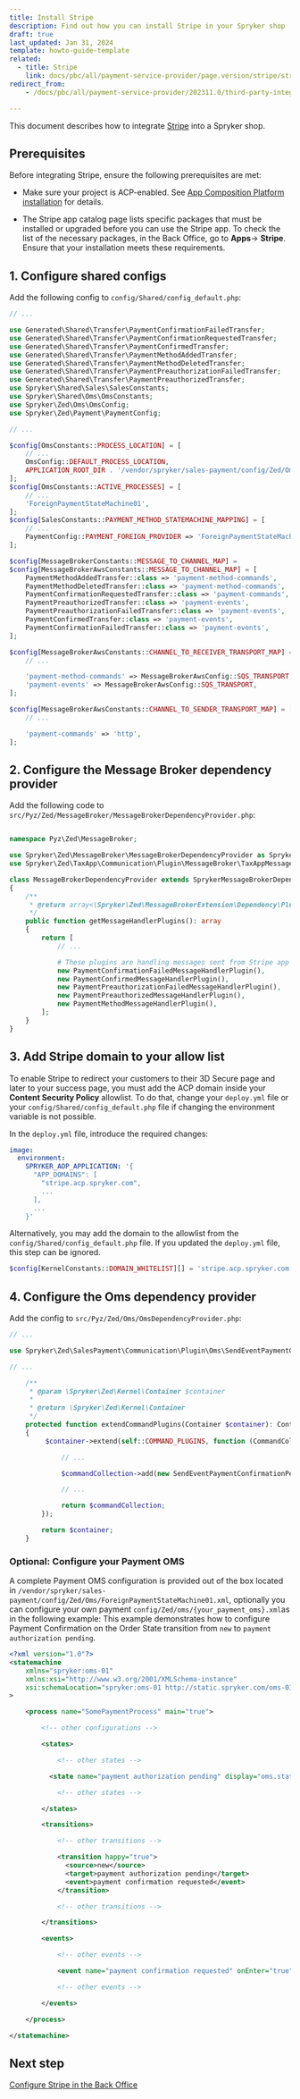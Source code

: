 ```yaml
---
title: Install Stripe
description: Find out how you can install Stripe in your Spryker shop
draft: true
last_updated: Jan 31, 2024
template: howto-guide-template
related:
  - title: Stripe
    link: docs/pbc/all/payment-service-provider/page.version/stripe/stripe.html
redirect_from:
    - /docs/pbc/all/payment-service-provider/202311.0/third-party-integrations/stripe/install-stripe.html

---
```

This document describes how to integrate [Stripe](/docs/pbc/all/payment-service-provider/{{page.version}}/base-shop/third-party-integrations/stripe/stripe.html) into a Spryker shop.

## Prerequisites

Before integrating Stripe, ensure the following prerequisites are met:

- Make sure your project is ACP-enabled. See [App Composition Platform installation](/docs/acp/user/app-composition-platform-installation.html) for details.

- The Stripe app catalog page lists specific packages that must be installed or upgraded before you can use the Stripe app. To check the list of the necessary packages, in the Back Office, go to **Apps**-> **Stripe**.
  Ensure that your installation meets these requirements.

## 1. Configure shared configs

Add the following config to `config/Shared/config_default.php`:

```php
// ...

use Generated\Shared\Transfer\PaymentConfirmationFailedTransfer;
use Generated\Shared\Transfer\PaymentConfirmationRequestedTransfer;
use Generated\Shared\Transfer\PaymentConfirmedTransfer;
use Generated\Shared\Transfer\PaymentMethodAddedTransfer;
use Generated\Shared\Transfer\PaymentMethodDeletedTransfer;
use Generated\Shared\Transfer\PaymentPreauthorizationFailedTransfer;
use Generated\Shared\Transfer\PaymentPreauthorizedTransfer;
use Spryker\Shared\Sales\SalesConstants;
use Spryker\Shared\Oms\OmsConstants;
use Spryker\Zed\Oms\OmsConfig;
use Spryker\Zed\Payment\PaymentConfig;

// ...

$config[OmsConstants::PROCESS_LOCATION] = [
    // ...
    OmsConfig::DEFAULT_PROCESS_LOCATION,
    APPLICATION_ROOT_DIR . '/vendor/spryker/sales-payment/config/Zed/Oms',
];
$config[OmsConstants::ACTIVE_PROCESSES] = [
    // ...
    'ForeignPaymentStateMachine01',
];
$config[SalesConstants::PAYMENT_METHOD_STATEMACHINE_MAPPING] = [
    // ...
    PaymentConfig::PAYMENT_FOREIGN_PROVIDER => 'ForeignPaymentStateMachine01',
];

$config[MessageBrokerConstants::MESSAGE_TO_CHANNEL_MAP] =
$config[MessageBrokerAwsConstants::MESSAGE_TO_CHANNEL_MAP] = [
    PaymentMethodAddedTransfer::class => 'payment-method-commands',
    PaymentMethodDeletedTransfer::class => 'payment-method-commands',
    PaymentConfirmationRequestedTransfer::class => 'payment-commands',
    PaymentPreauthorizedTransfer::class => 'payment-events',
    PaymentPreauthorizationFailedTransfer::class => 'payment-events',
    PaymentConfirmedTransfer::class => 'payment-events',
    PaymentConfirmationFailedTransfer::class => 'payment-events',
];

$config[MessageBrokerAwsConstants::CHANNEL_TO_RECEIVER_TRANSPORT_MAP] = [
    // ...

    'payment-method-commands' => MessageBrokerAwsConfig::SQS_TRANSPORT,
    'payment-events' => MessageBrokerAwsConfig::SQS_TRANSPORT,
];

$config[MessageBrokerAwsConstants::CHANNEL_TO_SENDER_TRANSPORT_MAP] = [
    // ...

    'payment-commands' => 'http',
];

```


## 2. Configure the Message Broker dependency provider

Add the following code to `src/Pyz/Zed/MessageBroker/MessageBrokerDependencyProvider.php`:

```php

namespace Pyz\Zed\MessageBroker;

use Spryker\Zed\MessageBroker\MessageBrokerDependencyProvider as SprykerMessageBrokerDependencyProvider;
use Spryker\Zed\TaxApp\Communication\Plugin\MessageBroker\TaxAppMessageHandlerPlugin;

class MessageBrokerDependencyProvider extends SprykerMessageBrokerDependencyProvider
{
    /**
     * @return array<\Spryker\Zed\MessageBrokerExtension\Dependency\Plugin\MessageHandlerPluginInterface>
     */
    public function getMessageHandlerPlugins(): array
    {
        return [
            // ...

            # These plugins are handling messages sent from Stripe app to SCCOS.
            new PaymentConfirmationFailedMessageHandlerPlugin(),
            new PaymentConfirmedMessageHandlerPlugin(),
            new PaymentPreauthorizationFailedMessageHandlerPlugin(),
            new PaymentPreauthorizedMessageHandlerPlugin(),
            new PaymentMethodMessageHandlerPlugin(),
        ];
    }
}

```

## 3. Add Stripe domain to your allow list

To enable Stripe to redirect your customers to their 3D Secure page and later to your success page, you must add the ACP domain inside your **Content Security Policy** allowlist. To do that, change your `deploy.yml` file or your `config/Shared/config_default.php` file if changing the environment variable is not possible.

In the `deploy.yml` file, introduce the required changes:

```yml
image:
  environment:
    SPRYKER_AOP_APPLICATION: '{
      "APP_DOMAINS": [
        "stripe.acp.spryker.com",
        ...
      ],
      ...
    }'
```

Alternatively, you may add the domain to the allowlist from the `config/Shared/config_default.php` file. If you updated the `deploy.yml` file, this step can be ignored.

```php
$config[KernelConstants::DOMAIN_WHITELIST][] = 'stripe.acp.spryker.com';
```

## 4. Configure the Oms dependency provider
Add the config to `src/Pyz/Zed/Oms/OmsDependencyProvider.php`:

```php
// ...

use Spryker\Zed\SalesPayment\Communication\Plugin\Oms\SendEventPaymentConfirmationPendingPlugin;

// ...

    /**
     * @param \Spryker\Zed\Kernel\Container $container
     *
     * @return \Spryker\Zed\Kernel\Container
     */
    protected function extendCommandPlugins(Container $container): Container
    {
         $container->extend(self::COMMAND_PLUGINS, function (CommandCollectionInterface $commandCollection) {

             // ...

             $commandCollection->add(new SendEventPaymentConfirmationPendingPlugin(), 'Payment/SendEventPaymentConfirmationPending');

             // ...

             return $commandCollection;
        });

        return $container;
    }

```

### Optional: Configure your Payment OMS

A complete Payment OMS configuration is provided out of the box located in `/vendor/spryker/sales-payment/config/Zed/Oms/ForeignPaymentStateMachine01.xml`, optionally you can configure your own payment `config/Zed/oms/{your_payment_oms}.xml`as in the following example:
This example demonstrates how to configure Payment Confirmation on the Order State transition from `new` to `payment authorization pending`.
```xml
<?xml version="1.0"?>
<statemachine
    xmlns="spryker:oms-01"
    xmlns:xsi="http://www.w3.org/2001/XMLSchema-instance"
    xsi:schemaLocation="spryker:oms-01 http://static.spryker.com/oms-01.xsd"
>

    <process name="SomePaymentProcess" main="true">

        <!-- other configurations -->

        <states>

            <!-- other states -->

          <state name="payment authorization pending" display="oms.state.in-progress"/>

            <!-- other states -->

        </states>

        <transitions>

            <!-- other transitions -->

            <transition happy="true">
              <source>new</source>
              <target>payment authorization pending</target>
              <event>payment confirmation requested</event>
            </transition>

            <!-- other transitions -->

        </transitions>

        <events>

            <!-- other events -->

            <event name="payment confirmation requested" onEnter="true" command="Payment/SendEventPaymentConfirmationPending"/>

            <!-- other events -->

        </events>

    </process>

</statemachine>
```


## Next step
[Configure Stripe in the Back Office](/docs/pbc/all/payment-service-provider/{{page.version}}/base-shop/third-party-integrations/stripe/configure-stripe.html)
